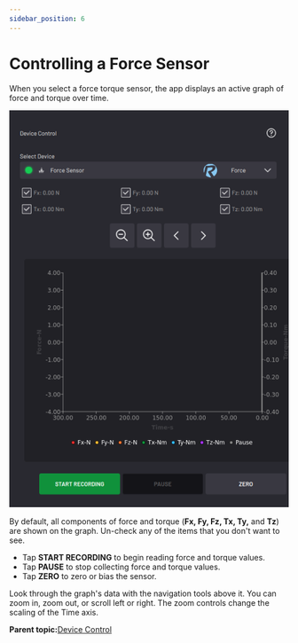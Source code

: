 ```yaml
---
sidebar_position: 6
---
```


# Controlling a Force Sensor

When you select a force torque sensor, the app displays an active graph of force and torque over time.

![](../Images/DeviceControls/ForceSensor.png)

By default, all components of force and torque \(**Fx, Fy, Fz, Tx, Ty,** and **Tz**\) are shown on the graph. Un-check any of the items that you don't want to see.

-   Tap **START RECORDING** to begin reading force and torque values.
-   Tap **PAUSE** to stop collecting force and torque values.
-   Tap **ZERO** to zero or bias the sensor.

Look through the graph's data with the navigation tools above it. You can zoom in, zoom out, or scroll left or right. The zoom controls change the scaling of the Time axis.

**Parent topic:**[Device Control](../DeviceControls/DeviceControlOverview.md)

